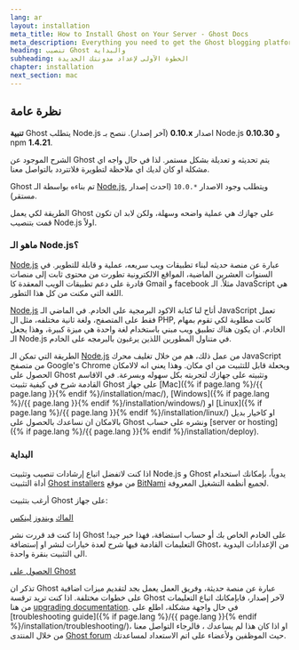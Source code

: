 ```yaml
---
lang: ar
layout: installation
meta_title: How to Install Ghost on Your Server - Ghost Docs
meta_description: Everything you need to get the Ghost blogging platform up and running on your local or remote environement.
heading: تنصيب Ghost والبداية
subheading: الخطوة الآولى لإعداد مدونتك الجديدة
chapter: installation
next_section: mac
---
```


## نظرة عامة <a id="overview"></a>

<p class="note"><strong>تنبية</strong> Ghost يتطلب Node.js اصدار <strong dir="ltr">0.10.x</strong> (آخر إصدار). ننصح بـ Node.js <strong>0.10.30</strong> و npm <strong>1.4.21</strong>.</p>

الشرح الموجود عن Ghost يتم تحديثه و تعديلة بشكل مستمر. لذا في حال واجه اي مشكلة او كان لديك اي ملاحظة لتطويرة فلاتتردد بالتواصل معنا.

Ghost تم بناءه بواسطة الـ [Node.js](http://nodejs.org), ويتطلب وجود الاصدار `*.10.0` (احدث إصدار مستقر).

الطريقة لكي يعمل Ghost على جهازك هي عملية واضحه وسهلة، ولكن لابد ان تكون قمت بتنصيب Node.js اولاً.

### ماهو الـ Node.js؟

[Node.js](http://nodejs.org) عبارة عن منصة حديثه لبناء تطبيقات ويب سريعه، عملية و قابلة للتطوير. في السنوات العشرين الماضية، المواقع الالكترونية تطورت من محتوى ثابت إلى منصات قادرة على دعم تطبيقات الويب المعقدة كا Gmail و facebook مثلاً.
الـ JavaScript هي اللغة التي مكنت من كل هذا التطور.


[Node.js](http://nodejs.org) أتاح لنا كتابة الاكود البرمجية على الخادم. في الماضي الـ JavaScript تعمل فقط على المتصفح، ولغة ثانية مختلفه، مثل ال PHP, كانت مطلوبة لكي تقوم بمهام الخادم. ان يكون هناك تطبيق ويب مبني باستخدام لغة واحدة هي ميزة كبيرة، وهذا يجعل الـ Node.js في متناول المطورين اللذين يرغبون بالبرمجه على الخادم.

الطريقة التي تمكن الـ [Node.js](http://nodejs.org) من عمل ذلك، هم من خلال تغليف محرك JavaScript من متصفح Google's Chrome ويحعلة قابل للتثبيت من اي مكان. وهذا يعني انه لالامكان الحصول على Ghost وتثبيته على جهازك لتجربته بكل سهوله وبسرعة.
في الاقاسم القادمة شرح في كيفية تثبيت Ghost على جهاز [Mac]({% if page.lang %}/{{ page.lang }}{% endif %}/installation/mac/),  [Windows]({% if page.lang %}/{{ page.lang }}{% endif %}/installation/windows/) او [Linux]({% if page.lang %}/{{ page.lang }}{% endif %}/installation/linux/) او كاخيار بديل بالامكان ان نساعدك بالحصول على Ghost ونشره على حساب [server or hosting]({% if page.lang %}/{{ page.lang }}{% endif %}/installation/deploy).

### البداية

اذا كنت لاتفضل اتباع إرشادات تنصيب وتثبيت Node.js و Ghost يدوياً، بإمكانك استخدام أداة التثبيت [Ghost installers](http://bitnami.com/stack/ghost) من موقع [BitNami](http://bitnami.com/) لجميع أنظمة التشغيل المعروفة.

أرغب بتثبيت Ghost على جهاز:

<div class="text-center install-ghost">
    <a href="{% if page.lang %}/{{ page.lang }}{% endif %}/installation/mac/" class="btn btn-success btn-large">الماك</a>
    <a href="{% if page.lang %}/{{ page.lang }}{% endif %}/installation/windows/" class="btn btn-success btn-large">ويندوز</a>
    <a href="{% if page.lang %}/{{ page.lang }}{% endif %}/installation/linux/" class="btn btn-success btn-large">لينكس</a>
</div>

إذا كنت قد قررت نشر Ghost على الخادم الخاص بك أو حساب استضافة، فهذا خبر جيد! التعليمات القادمة فيها شرح لعدة خيارات لنشر او إستضافة Ghost، من الإعدادات اليدوية الى التثبيت بنقرة واحدة.

<div class="text-center install-ghost">
    <a href="{% if page.lang %}/{{ page.lang }}{% endif %}/installation/deploy/" class="btn btn-success btn-large">الحصول على Ghost</a>
</div>

تذكر ان Ghost عبارة عن منصة حديثة، وفريق العمل يعمل بجد لتقديم ميزات اضافية على خطوات مختلفة. اذا كنت تريد ترقسة Ghost لآخر إصدار، فابإمكانك اتباع التعليمات من هنا [upgrading documentation](/installation/upgrading/).
في حال واجهة مشكلة، اطلع على [troubleshooting guide]({% if page.lang %}/{{ page.lang }}{% endif %}/installation/troubleshooting/)، او اذا كان هذا لم يساعدك ، فالرجاء التواصل معنا من خلال المنتدى [Ghost forum](http://ghost.org/forum) حيث الموظفين ولأعضاء على اتم الاستعداد لمساعدتك.